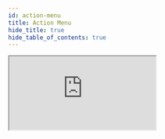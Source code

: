```yaml
---
id: action-menu
title: Action Menu
hide_title: true
hide_table_of_contents: true
---
```


<iframe src="https://stackblitz.com/edit/nextjs-tgyt13?embed=1&file=pages/index.tsx" className="stackblitz" />

